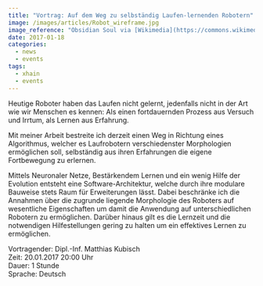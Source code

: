 ```yaml
---
title: "Vortrag: Auf dem Weg zu selbständig Laufen-lernenden Robotern"
image: /images/articles/Robot_wireframe.jpg
image_reference: "Obsidian Soul via [Wikimedia](https://commons.wikimedia.org/wiki/File%3ARobot_wireframe.jpg) ([CC0](https://creativecommons.org/publicdomain/zero/1.0/deed.en))"
date: 2017-01-18
categories:
  - news
  - events
tags:
  - xhain
  - events
---
```


Heutige Roboter haben das Laufen nicht gelernt, jedenfalls nicht in der
Art wie wir Menschen es kennen: Als einen fortdauernden Prozess aus
Versuch und Irrtum, als Lernen aus Erfahrung.

Mit meiner Arbeit bestreite ich derzeit einen Weg in Richtung eines
Algorithmus, welcher es Laufrobotern verschiedenster Morphologien
ermöglichen soll, selbständig aus ihren Erfahrungen die eigene
Fortbewegung zu erlernen.

Mittels Neuronaler Netze, Bestärkendem Lernen und ein wenig Hilfe der
Evolution entsteht eine Software-Architektur, welche durch ihre modulare
Bauweise stets Raum für Erweiterungen lässt. Dabei beschränke ich die
Annahmen über die zugrunde liegende Morphologie des Roboters auf
wesentliche Eigenschaften um damit die Anwendung auf unterschiedlichen
Robotern zu ermöglichen. Darüber hinaus gilt es die Lernzeit und die
notwendigen Hilfestellungen gering zu halten um ein effektives Lernen zu
ermöglichen.

Vortragender: Dipl.-Inf. Matthias Kubisch<br>
Zeit: 20.01.2017 20:00 Uhr<br>
Dauer: 1 Stunde<br>
Sprache: Deutsch<br>
